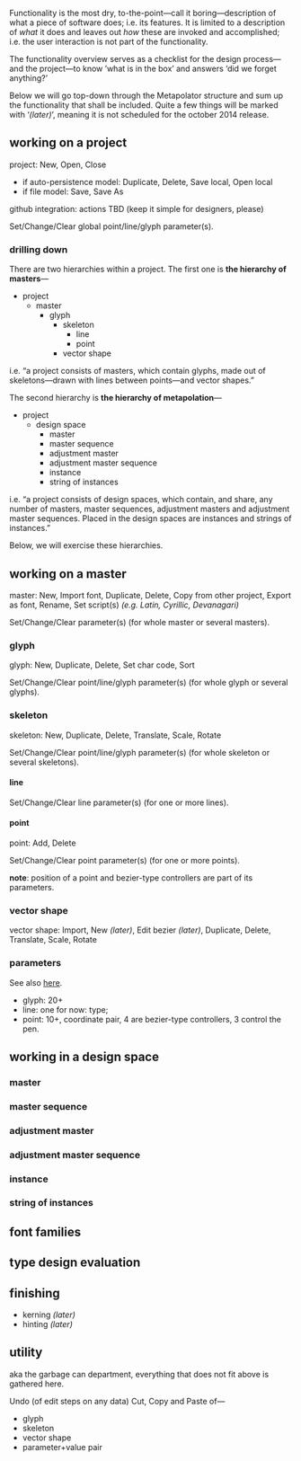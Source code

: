 Functionality is the most dry, to-the-point—call it boring—description of what a piece of software does; i.e. its features. It is limited to a description of _what_ it does and leaves out _how_ these are invoked and accomplished; i.e. the user interaction is not part of the functionality.

The functionality overview serves as a checklist for the design process—and the project—to know ’what is in the box’ and answers ‘did we forget anything?’

Below we will go top-down through the Metapolator structure and sum up the functionality that shall be included. Quite a few things will be marked with ‘_(later)_’, meaning it is not scheduled for the october 2014 release.

## working on a project

project: New, Open, Close

* if auto-persistence model: Duplicate, Delete, Save local, Open local
* if file model: Save, Save As

github integration: actions TBD (keep it simple for designers, please)

Set/Change/Clear global point/line/glyph parameter(s).

### drilling down
There are two hierarchies within a project. The first one is **the hierarchy of masters**—
* project
  * master
    * glyph
      * skeleton
        * line
        * point
      * vector shape

i.e. “a project consists of masters, which contain glyphs, made out of skeletons—drawn with lines between points—and vector shapes.”

The second hierarchy is **the hierarchy of metapolation**—

* project
  * design space
    * master
    * master sequence
    * adjustment master
    * adjustment master sequence
    * instance
    * string of instances

i.e. “a project consists of design spaces, which contain, and share, any number of masters, master sequences, adjustment masters and adjustment master sequences. Placed in the design spaces are instances and strings of instances.”

Below, we will exercise these hierarchies.

## working on a master
master: New, Import font, Duplicate, Delete, Copy from other project, Export as font, Rename, Set script(s) _(e.g. Latin, Cyrillic, Devanagari)_

Set/Change/Clear parameter(s) (for whole master or several masters).

### glyph
glyph: New, Duplicate, Delete, Set char code, Sort

Set/Change/Clear point/line/glyph parameter(s) (for whole glyph or several glyphs).

### skeleton
skeleton: New, Duplicate, Delete, Translate, Scale, Rotate

Set/Change/Clear point/line/glyph parameter(s) (for whole skeleton or several skeletons).

#### line
Set/Change/Clear line parameter(s) (for one or more lines).

#### point
point: Add, Delete

Set/Change/Clear point parameter(s) (for one or more points).

**note**: position of a point and bezier-type controllers are part of its parameters.

### vector shape
vector shape: Import, New _(later)_, Edit bezier _(later)_, Duplicate, Delete, Translate, Scale, Rotate

### parameters

See also [here](https://github.com/metapolator/metapolator/wiki/the-Zürich-report#parameter-gardening).

* glyph: 20+
* line: one for now: type;
* point: 10+, coordinate pair, 4 are bezier-type controllers, 3 control the pen.

## working in a design space

### master

### master sequence

### adjustment master

### adjustment master sequence

### instance

### string of instances

## font families

## type design evaluation

## finishing

* kerning _(later)_
* hinting _(later)_

## utility
aka the garbage can department, everything that does not fit above is gathered here.

Undo (of edit steps on any data)
Cut, Copy and Paste of—

* glyph
* skeleton
* vector shape
* parameter+value pair